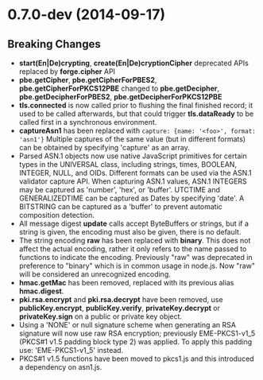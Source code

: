 # 0.7.0-dev (2014-09-17)

## Breaking Changes

- **start(En|De)crypting**, **create(En|De)cryptionCipher** deprecated APIs
  replaced by **forge.cipher** API
- **pbe.getCipher**, **pbe.getCipherForPBES2**, **pbe.getCipherForPKCS12PBE**
  changed to **pbe.getDecipher**, **pbe.getDecipherForPBES2**, **pbe.getDecipherForPKCS12PBE**
- **tls.connected** is now called prior to flushing the final finished record;
  it used to be called afterwards, but that could trigger **tls.dataReady**
  to be called first in a synchronous environment.
- **captureAsn1** has been replaced with ```capture: {name: '<foo>', format: 'asn1'}```
  Multiple captures of the same value (but in different formats) can be
  obtained by specifying 'capture' as an array.
- Parsed ASN.1 objects now use native JavaScript primitives for certain
  types in the UNIVERSAL class, including strings, times, BOOLEAN, INTEGER,
  NULL, and OIDs. Different formats can be used via the ASN.1 validator
  capture API. When capturing ASN.1 values, ASN.1 INTEGERS may be captured
  as 'number', 'hex', or 'buffer'. UTCTIME and GENERALIZEDTIME can be captured
  as Dates by specifying 'date'. A BITSTRING can be captured as a 'buffer' to
  prevent automatic composition detection.
- All message digest **update** calls accept ByteBuffers or strings, but
  if a string is given, the encoding must also be given, there is no default.
- The string encoding **raw** has been replaced with **binary**. This does not
  affect the actual encoding, rather it only refers to the name passed to
  functions to indicate the encoding. Previously "raw" was deprecated in
  preference to "binary" which is in common usage in node.js. Now "raw"
  will be considered an unrecognized encoding.
- **hmac.getMac** has been removed, replaced with its previous alias **hmac.digest**.
- **pki.rsa.encrypt** and **pki.rsa.decrypt** have been removed, use
  **publicKey.encrypt**, **publicKey.verify**, **privateKey.decrypt** or
  **privateKey.sign** on a public or private key object.
- Using a 'NONE' or null signature scheme when generating an RSA signature
  will now use raw RSA encryption; previously EME-PKCS1-v1_5 (PKCS#1 v1.5
  padding block type 2) was applied. To apply this padding use: 'EME-PKCS1-v1_5'
  instead.
- PKCS#1 v1.5 functions have been moved to pkcs1.js and this introduced a
  dependency on asn1.js.